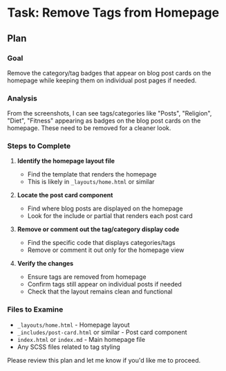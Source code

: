 # Task: Remove Tags from Homepage

## Plan

### Goal
Remove the category/tag badges that appear on blog post cards on the homepage while keeping them on individual post pages if needed.

### Analysis
From the screenshots, I can see tags/categories like "Posts", "Religion", "Diet", "Fitness" appearing as badges on the blog post cards on the homepage. These need to be removed for a cleaner look.

### Steps to Complete

1. **Identify the homepage layout file**
   - Find the template that renders the homepage
   - This is likely in `_layouts/home.html` or similar

2. **Locate the post card component**
   - Find where blog posts are displayed on the homepage
   - Look for the include or partial that renders each post card

3. **Remove or comment out the tag/category display code**
   - Find the specific code that displays categories/tags
   - Remove or comment it out only for the homepage view

4. **Verify the changes**
   - Ensure tags are removed from homepage
   - Confirm tags still appear on individual posts if needed
   - Check that the layout remains clean and functional

### Files to Examine
- `_layouts/home.html` - Homepage layout
- `_includes/post-card.html` or similar - Post card component
- `index.html` or `index.md` - Main homepage file
- Any SCSS files related to tag styling

Please review this plan and let me know if you'd like me to proceed.